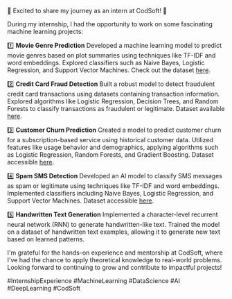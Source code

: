 🌟 Excited to share my journey as an intern at CodSoft! 🚀

During my internship, I had the opportunity to work on some fascinating machine learning projects:

1️⃣ **Movie Genre Prediction**
Developed a machine learning model to predict movie genres based on plot summaries using techniques like TF-IDF and word embeddings. Explored classifiers such as Naive Bayes, Logistic Regression, and Support Vector Machines. Check out the dataset [here](Dataset_Link).

2️⃣ **Credit Card Fraud Detection**
Built a robust model to detect fraudulent credit card transactions using datasets containing transaction information. Explored algorithms like Logistic Regression, Decision Trees, and Random Forests to classify transactions as fraudulent or legitimate. Dataset available [here](Dataset_Link).

3️⃣ **Customer Churn Prediction**
Created a model to predict customer churn for a subscription-based service using historical customer data. Utilized features like usage behavior and demographics, applying algorithms such as Logistic Regression, Random Forests, and Gradient Boosting. Dataset accessible [here](Dataset_Link).

4️⃣ **Spam SMS Detection**
Developed an AI model to classify SMS messages as spam or legitimate using techniques like TF-IDF and word embeddings. Implemented classifiers including Naive Bayes, Logistic Regression, and Support Vector Machines. Dataset accessible [here](Dataset_Link).

5️⃣ **Handwritten Text Generation**
Implemented a character-level recurrent neural network (RNN) to generate handwritten-like text. Trained the model on a dataset of handwritten text examples, allowing it to generate new text based on learned patterns.

I'm grateful for the hands-on experience and mentorship at CodSoft, where I've had the chance to apply theoretical knowledge to real-world problems. Looking forward to continuing to grow and contribute to impactful projects!

#InternshipExperience #MachineLearning #DataScience #AI #DeepLearning #CodSoft
